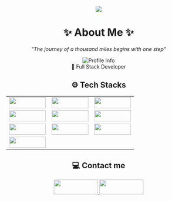 <div align="center">
    <img src="https://capsule-render.vercel.app/api?type=rect&color=gradient&height=150&section=header&text=Welcome!&fontSize=50&fontColor=ffffff" />
</div>

<h1 align="center">✨ About Me ✨</h1>
<p align="center"><i>"The journey of a thousand miles begins with one step"</i></p>

<p align="center">
  <img src="https://img.shields.io/badge/Byun Minsub-1999.06.07-brightgreen" alt="Profile Info">
  <br>🔹 Full Stack Developer
</p>

<h2 align="center">⚙ Tech Stacks</h2>

<table align="center">
  <tr>
    <td align="center"><img src="https://img.shields.io/badge/Java-007396?style=flat-square&logo=java&logoColor=white" width="100" height="30"></td>
    <td align="center"><img src="https://img.shields.io/badge/JavaScript-F7DF1E?style=flat-square&logo=javascript&logoColor=black" width="100" height="30"></td>
    <td align="center"><img src="https://img.shields.io/badge/MariaDB-003545?style=flat-square&logo=mariadb&logoColor=white" width="100" height="30"></td>
  </tr>
  <tr>
    <td align="center"><img src="https://img.shields.io/badge/Node.js-339933?style=flat-square&logo=node.js&logoColor=white" width="100" height="30"></td>
    <td align="center"><img src="https://img.shields.io/badge/Notion-000000?style=flat-square&logo=notion&logoColor=white" width="100" height="30"></td>
    <td align="center"><img src="https://img.shields.io/badge/Oracle-F80000?style=flat-square&logo=oracle&logoColor=white" width="100" height="30"></td>
  </tr>
  <tr>
    <td align="center"><img src="https://img.shields.io/badge/Python-3776AB?style=flat-square&logo=python&logoColor=white" width="100" height="30"></td>
    <td align="center"><img src="https://img.shields.io/badge/React-61DAFB?style=flat-square&logo=react&logoColor=black" width="100" height="30"></td>
    <td align="center"><img src="https://img.shields.io/badge/Spring-6DB33F?style=flat-square&logo=spring&logoColor=white" width="100" height="30"></td>
  </tr>
  <tr>
    <td align="center"><img src="https://img.shields.io/badge/Spring Boot-6DB33F?style=flat-square&logo=spring-boot&logoColor=white" width="100" height="30"></td>
  </tr>
</table>

<h2 align="center">💻 Contact me</h2>
<p align="center">
  <a href="mailto:minsub.dev@gmail.com">
    <img src="https://img.shields.io/badge/Gmail-D14836?style=for-the-badge&logo=gmail&logoColor=white" width="120" height="40">
  </a>
  <a href="https://www.notion.so/Study-1b6800b395a5800a9021e2c8d4681dcf" target="_blank">
    <img src="https://img.shields.io/badge/Notion-000000?style=for-the-badge&logo=notion&logoColor=white" width="120" height="40">
  </a>
</p>

